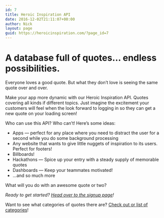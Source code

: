 ```yaml
---
id: 7
title: Heroic Inspiration API
date: 2016-12-02T21:11:07+00:00
author: Nick
layout: page
guid: https://heroicinspiration.com/?page_id=7
---
```

# A database full of quotes&#8230; endless possibilities.

Everyone loves a good quote. But what they don&#8217;t love is seeing the same quote over and over.

Make your app more dynamic with our Heroic Inspiration API. Quotes covering all kinds if different topics. Just imagine the excitement your customers will feel when the look forward to logging in so they can get a new quote on your loading screen!

Who can use this API? Who can&#8217;t! Here&#8217;s some ideas:

  * Apps &#8212; perfect for any place where you need to distract the user for a second while you do some background processing
  * Any website that wants to give little nuggets of inspiration to its users. Perfect for footers!
  * Billboards!
  * Hackathons &#8212; Spice up your entry with a steady supply of memorable quotes
  * Dashboards &#8212; Keep your teammates motivated!
  * &#8230;and so much more

What will you do with an awesome quote or two?

_Ready to get started? [Head over to the signup page](https://heroicinspiration.com/payments/)!_

Want to see what categories of quotes there are? [Check out or list of categories](https://heroicinspiration.com/quote-categories/)!